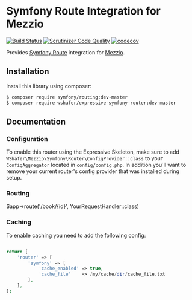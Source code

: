 
# Symfony Route Integration for Mezzio

[![Build Status](https://travis-ci.org/wshafer/expressive-symfony-router.svg?branch=master)](https://travis-ci.org/wshafer/expressive-symfony-router)
[![Scrutinizer Code Quality](https://scrutinizer-ci.com/g/wshafer/expressive-symfony-router/badges/quality-score.png?b=master)](https://scrutinizer-ci.com/g/wshafer/expressive-symfony-router/?branch=master)
[![codecov](https://codecov.io/gh/wshafer/mezzio-symfony-router/branch/master/graph/badge.svg)](https://codecov.io/gh/wshafer/mezzio-symfony-router)

Provides [Symfony Route](https://symfony.com/doc/current/routing.html) integration for
[Mezzio](https://github.com/mezzio/mezzio).

## Installation

Install this library using composer:

```bash
$ composer require symfony/routing:dev-master
$ composer require wshafer/expressive-symfony-router:dev-master
```

## Documentation

### Configuration

To enable this router using the Expressive Skeleton, make sure to add
`WShafer\Mezzio\Symfony\Router\ConfigProvider::class` to your `ConfigAggregator`
located in `config/config.php`.  In addition you'll want to remove
your current router's config provider that was installed during setup.


### Routing
$app->route('/book/{id}', YourRequestHandler::class)


### Caching
To enable caching you need to add the following
config:

```php

return [
    'router' => [
        'symfony' => [
            'cache_enabled' => true,
            'cache_file'    => /my/cache/dir/cache_file.txt
        ],
    ],
];
```
